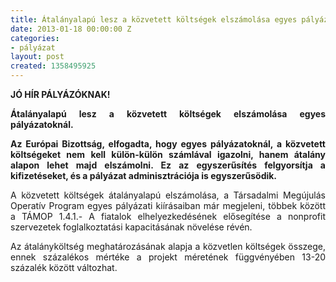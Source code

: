 ```yaml
---
title: Átalányalapú lesz a közvetett költségek elszámolása egyes pályázatoknál.
date: 2013-01-18 00:00:00 Z
categories:
- pályázat
layout: post
created: 1358495925
---
```


<p style="text-align: justify;"><strong>JÓ HÍR PÁLYÁZÓKNAK!&nbsp;</strong></p><p style="text-align: justify;"><strong>Átalányalapú lesz a közvetett költségek elszámolása egyes pályázatoknál.</strong></p><p style="text-align: justify;"><strong>Az Európai Bizottság, elfogadta, hogy egyes pályázatoknál, a közvetett költségeket nem kell külön-külön számlával igazolni, hanem átalány alapon lehet majd elszámolni. Ez az egyszerűsítés felgyorsítja a kifizetéseket, és a pályázat adminisztrációja is egyszerűsödik.</strong></p><p style="text-align: justify;">A közvetett költségek átalányalapú elszámolása, a Társadalmi Megújulás Operatív Program egyes pályázati kiírásaiban már megjeleni, többek között a TÁMOP 1.4.1.- A fiatalok elhelyezkedésének elősegítése a nonprofit szervezetek foglalkoztatási kapacitásának növelése révén.</p><p style="text-align: justify;">Az átalányköltség meghatározásának alapja a közvetlen költségek összege, ennek százalékos mértéke a projekt méretének függvényében 13-20 százalék között változhat.</p>
